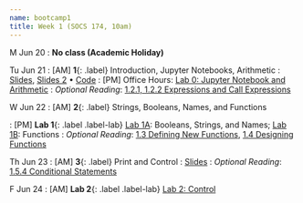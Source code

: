 ```yaml
---
name: bootcamp1
title: Week 1 (SOCS 174, 10am)
---
```


M Jun 20
: **No class (Academic Holiday)**

Tu Jun 21
: [AM] **1**{: .label} Introduction, Jupyter Notebooks, Arithmetic
  : [Slides](https://docs.google.com/presentation/d/1aR_-5bu12cvzLpkZVRm8za4y45v8LCNKK-FVFum1Ph0/edit?usp=sharing), [Slides 2](https://docs.google.com/presentation/d/13OlIVWCwdtvQzL-dDhwLTTdpmVOj-27-kJWGE7au8Bs/edit?usp=sharing) &#8226; [Code](#)
: [PM] Office Hours: [Lab 0: Jupyter Notebook and Arithmetic]() 
: *Optional Reading*: [1.2.1, 1.2.2 Expressions and Call Expressions](http://composingprograms.com/pages/12-elements-of-programming.html#names-and-the-environment)

W Jun 22
: [AM] **2**{: .label} Strings, Booleans, Names, and Functions
  <!--: [Slides](#) &#8226; [Code](#)-->
: [PM] **Lab 1**{: .label .label-lab} [Lab 1A](): Booleans, Strings, and Names; [Lab 1B](): Functions
: *Optional Reading*: [1.3 Defining New Functions](http://composingprograms.com/pages/13-defining-new-functions.html), [1.4 Designing Functions](http://composingprograms.com/pages/14-designing-functions.html)

Th Jun 23
: [AM] **3**{: .label} Print and Control
  : [Slides](https://cs61a.org/assets/slides/02-Functions.pdf)
: *Optional Reading*: [1.5.4 Conditional Statements](http://composingprograms.com/pages/14-designing-functions.html)

F Jun 24
: [AM] **Lab 2**{: .label .label-lab} [Lab 2: Control](https://cs61a.org/lab/lab01/)
